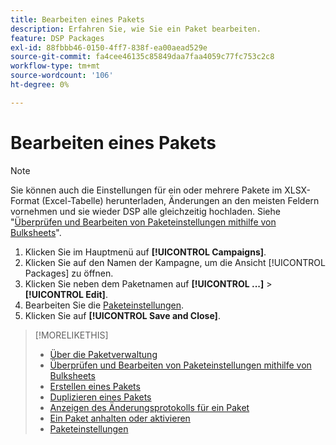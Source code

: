 ```yaml
---
title: Bearbeiten eines Pakets
description: Erfahren Sie, wie Sie ein Paket bearbeiten.
feature: DSP Packages
exl-id: 88fbbb46-0150-4ff7-838f-ea00aead529e
source-git-commit: fa4cee46135c85849daa7faa4059c77fc753c2c8
workflow-type: tm+mt
source-wordcount: '106'
ht-degree: 0%

---
```


# Bearbeiten eines Pakets

>[!NOTE]
>
>Sie können auch die Einstellungen für ein oder mehrere Pakete im XLSX-Format (Excel-Tabelle) herunterladen, Änderungen an den meisten Feldern vornehmen und sie wieder DSP alle gleichzeitig hochladen. Siehe &quot;[Überprüfen und Bearbeiten von Paketeinstellungen mithilfe von Bulksheets](package-qa.md)&quot;.

1. Klicken Sie im Hauptmenü auf **[!UICONTROL Campaigns]**.
1. Klicken Sie auf den Namen der Kampagne, um die Ansicht [!UICONTROL Packages] zu öffnen.
1. Klicken Sie neben dem Paketnamen auf **[!UICONTROL ...]** > **[!UICONTROL Edit]**.
1. Bearbeiten Sie die [Paketeinstellungen](package-settings.md).
1. Klicken Sie auf **[!UICONTROL Save and Close]**.

>[!MORELIKETHIS]
>
>* [Über die Paketverwaltung](package-about.md)
>* [Überprüfen und Bearbeiten von Paketeinstellungen mithilfe von Bulksheets](/help/dsp/campaign-management/packages/package-qa.md)
>* [Erstellen eines Pakets](package-create.md)
>* [Duplizieren eines Pakets](package-duplicate.md)
>* [Anzeigen des Änderungsprotokolls für ein Paket](package-change-log.md)
>* [Ein Paket anhalten oder aktivieren](package-pause-activate.md)
>* [Paketeinstellungen](package-settings.md)
